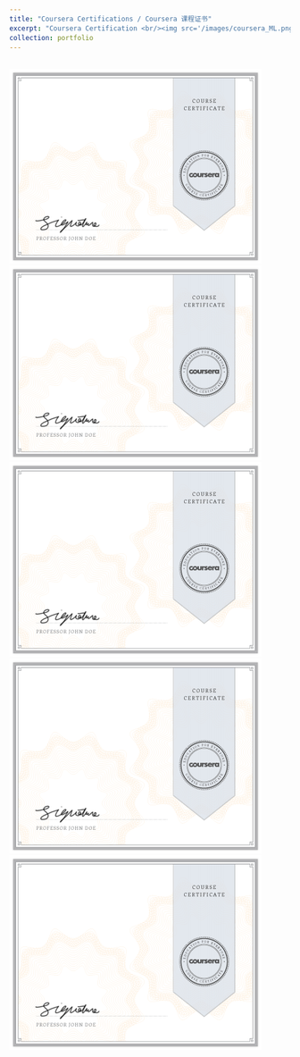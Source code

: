 ```yaml
---
title: "Coursera Certifications / Coursera 课程证书"
excerpt: "Coursera Certification <br/><img src='/images/coursera_ML.png'>"
collection: portfolio
---
```


<br/><img src='/images/coursera_ML.png'>
<br/><img src='/images/coursera_CNN.png'>
<br/><img src='/images/coursera_DNN.png'>
<br/><img src='/images/coursera_ML_project.png'>
 <br/><img src='/images/coursera_NN_DL.png'>